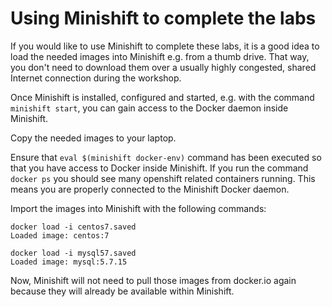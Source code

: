 # Using Minishift to complete the labs

If you would like to use Minishift to complete these labs, it is a good idea to load the needed
images into Minishift e.g. from a thumb drive.  That way, you don't need to download them over
a usually highly congested, shared Internet connection during the workshop. 

Once Minishift is installed, configured and started, e.g. with the command `minishift start`, you can gain access
to the Docker daemon inside Minishift.  

Copy the needed images to your laptop.

Ensure that `eval $(minishift docker-env)` command has been executed so that you have access to Docker
inside Minishift.  If you run the command `docker ps` you should see many openshift
related containers running.  This means you are properly connected to the Minishift Docker daemon.

Import the images into Minishift with the following commands:

```
docker load -i centos7.saved
Loaded image: centos:7
```

```
docker load -i mysql57.saved
Loaded image: mysql:5.7.15
```

Now, Minishift will not need to pull those images from docker.io again because they will already be available
within Minishift. 

